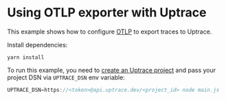 # Using OTLP exporter with Uptrace

This example shows how to configure
[OTLP](https://github.com/open-telemetry/opentelemetry-js/tree/main/packages/opentelemetry-exporter-collector)
to export traces to Uptrace.

Install dependencies:

```shell
yarn install
```

To run this example, you need to
[create an Uptrace project](https://uptrace.dev/get/get-started.html) and pass your project DSN via
`UPTRACE_DSN` env variable:

```go
UPTRACE_DSN=https://<token>@api.uptrace.dev/<project_id> node main.js
```
